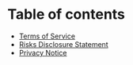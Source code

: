 # Table of contents

* [Terms of Service](README.md)
* [Risks Disclosure Statement](risks-disclosure-statement.md)
* [Privacy Notice](privacy-notice.md)
